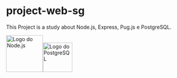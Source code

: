 # project-web-sg

This Project is a study about Node.js, Express, Pug.js e PostgreSQL.

<img src="https://cutt.ly/5TotGw4" alt="Logo do Node.js" width="100px"><img src="https://cutt.ly/HTocIlH" alt="Logo do PostgreSQL" width="80px">